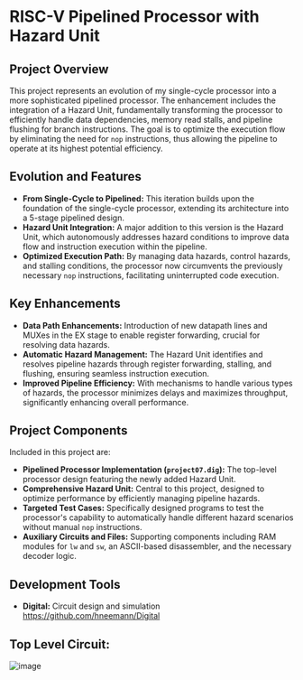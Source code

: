 # RISC-V Pipelined Processor with Hazard Unit

## Project Overview
This project represents an evolution of my single-cycle processor into a more sophisticated pipelined processor. The enhancement includes the integration of a Hazard Unit, fundamentally transforming the processor to efficiently handle data dependencies, memory read stalls, and pipeline flushing for branch instructions. The goal is to optimize the execution flow by eliminating the need for `nop` instructions, thus allowing the pipeline to operate at its highest potential efficiency.

## Evolution and Features
- **From Single-Cycle to Pipelined:** This iteration builds upon the foundation of the single-cycle processor, extending its architecture into a 5-stage pipelined design.
- **Hazard Unit Integration:** A major addition to this version is the Hazard Unit, which autonomously addresses hazard conditions to improve data flow and instruction execution within the pipeline.
- **Optimized Execution Path:** By managing data hazards, control hazards, and stalling conditions, the processor now circumvents the previously necessary `nop` instructions, facilitating uninterrupted code execution.

## Key Enhancements
- **Data Path Enhancements:** Introduction of new datapath lines and MUXes in the EX stage to enable register forwarding, crucial for resolving data hazards.
- **Automatic Hazard Management:** The Hazard Unit identifies and resolves pipeline hazards through register forwarding, stalling, and flushing, ensuring seamless instruction execution.
- **Improved Pipeline Efficiency:** With mechanisms to handle various types of hazards, the processor minimizes delays and maximizes throughput, significantly enhancing overall performance.

## Project Components
Included in this project are:
- **Pipelined Processor Implementation (`project07.dig`):** The top-level processor design featuring the newly added Hazard Unit.
- **Comprehensive Hazard Unit:** Central to this project, designed to optimize performance by efficiently managing pipeline hazards.
- **Targeted Test Cases:** Specifically designed programs to test the processor's capability to automatically handle different hazard scenarios without manual `nop` instructions.
- **Auxiliary Circuits and Files:** Supporting components including RAM modules for `lw` and `sw`, an ASCII-based disassembler, and the necessary decoder logic.

## Development Tools
- **Digital:** Circuit design and simulation https://github.com/hneemann/Digital

## Top Level Circuit:
![image](https://github.com/mvvillarrealblozis/Pipelined-RISC-V-Processor/assets/112027248/b8988e92-16b4-40f4-8713-25c598a4dcc0)
